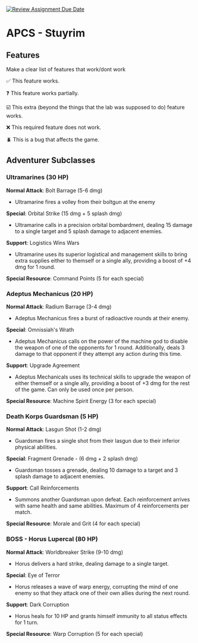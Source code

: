 [![Review Assignment Due Date](https://classroom.github.com/assets/deadline-readme-button-22041afd0340ce965d47ae6ef1cefeee28c7c493a6346c4f15d667ab976d596c.svg)](https://classroom.github.com/a/KprAwj1n)
# APCS - Stuyrim

## Features

Make a clear list of features that work/dont work

:white_check_mark: This feature works.

:question: This feature works partially.

:ballot_box_with_check: This extra (beyond the things that the lab was supposed to do) feature works.

:x: This required feature does not work.

:beetle: This is a bug that affects the game.


## Adventurer Subclasses

### Ultramarines (30 HP)
**Normal Attack**: Bolt Barrage (5-6 dmg)
- Ultramarine fires a volley from their boltgun at the enemy

**Special**: Orbital Strike (15 dmg + 5 splash dmg)
- Ultramarine calls in a precision orbital bombardment, dealing 15 damage to a single target and 5 splash damage to adjacent enemies.

**Support**: Logistics Wins Wars
- Ultramarine uses its superior logistical and management skills to bring extra supplies either to themself or a single ally, providing a boost of +4 dmg for 1 round. 

**Special Resource**: Command Points (5 for each special)

### Adeptus Mechanicus (20 HP)
**Normal Attack**: Radium Barrage (3-4 dmg)
- Adeptus Mechanicus fires a burst of radioactive rounds at their enemy.

**Special**: Omnissiah's Wrath 
- Adeptus Mechanicus calls on the power of the machine god to disable the weapon of one of the opponents for 1 round.  Additionally, deals 3 damage to that opponent if they attempt any action during this time.

**Support**: Upgrade Agreement 
- Adeptus Mechanicals uses its technical skills to upgrade the weapon of either themself or a single ally, providing a boost of +3 dmg for the rest of the game. Can only be used once per person.

**Special Resource**: Machine Spirit Energy (3 for each special)

### Death Korps Guardsman (5 HP)
**Normal Attack**: Lasgun Shot (1-2 dmg)
- Guardsman fires a single shot from their lasgun due to their inferior physical abilities. 

**Special**: Fragment Grenade - (6 dmg + 2 splash dmg)
- Guardsman tosses a grenade, dealing 10 damage to a target and 3 splash damage to adjacent enemies.

**Support**: Call Reinforcements
- Summons another Guardsman upon defeat. Each reinforcement arrives with same health and  same abilities. Maximum of 4 reinforcements per match.

**Special Resource**: Morale and Grit (4 for each special)

### BOSS - Horus Lupercal (80 HP)
**Normal Attack**: Worldbreaker Strike (9-10 dmg)
- Horus delivers a hard strike, dealing damage to a single target.

**Special**: Eye of Terror 
- Horus releases a wave of warp energy, corrupting the mind of one enemy so that they attack one of their own allies during the next round.

**Support**: Dark Corruption 
- Horus heals for 10 HP and grants himself immunity to all status effects for 1 turn.

**Special Resource**: Warp Corruption (5 for each special)



